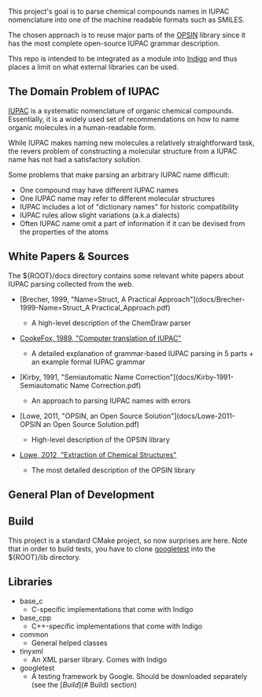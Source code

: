 This project's goal is to parse chemical compounds names in IUPAC nomenclature into one of the machine readable formats such as SMILES.

The chosen approach is to reuse major parts of the [OPSIN](https://bitbucket.org/dan2097/opsin/) library since it has the most complete open-source IUPAC grammar description.

This repo is intended to be integrated as a module into [Indigo](https://github.com/epam/Indigo) and thus places a limit on what external libraries can be used.

## The Domain Problem of IUPAC

[IUPAC](https://en.wikipedia.org/wiki/IUPAC_nomenclature_of_organic_chemistry) is a systematic nomenclature of organic chemical compounds. Essentially, it is a widely used set of recommendations on how to name organic molecules in a human-readable form.

While IUPAC makes naming new molecules a relatively straightforward task, the revers problem of constructing a molecular structure from a IUPAC name has not had a satisfactory solution.

Some problems that make parsing an arbitrary IUPAC name difficult:
- One compound may have different IUPAC names
- One IUPAC name may refer to different molecular structures
- IUPAC includes a lot of "dictionary names" for historic compatibility
- IUPAC rules allow slight variations (a.k.a dialects)
- Often IUPAC name omit a part of information if it can be devised from the properties of the atoms


## White Papers & Sources

The ${ROOT}/docs directory contains some relevant white papers about IUPAC parsing collected from the web.

- [Brecher, 1999, "Name=Struct, A Practical Approach"](docs/Brecher-1999-Name=Struct_A Practical_Approach.pdf)

  - A high-level description of the ChemDraw parser

- [CookeFox, 1989, "Computer translation of IUPAC"](docs/CookeFox-1989-Computer_translation_of_IUPAC.pdf)

  - A detailed explanation of grammar-based IUPAC parsing in 5 parts + an example formal IUPAC grammar

- [Kirby, 1991, "Semiautomatic Name Correction"](docs/Kirby-1991-Semiautomatic Name Correction.pdf)

  - An approach to parsing IUPAC names with errors

- [Lowe, 2011, "OPSIN, an Open Source Solution"](docs/Lowe-2011-OPSIN an Open Source Solution.pdf)

  - High-level description of the OPSIN library

- [Lowe, 2012, "Extraction of Chemical Structures"](docs/Lowe-2012-Extraction-of-Chemical-Structures.pdf)

  - The most detailed description of the OPSIN library


## General Plan of Development



## Build

This project is a standard CMake project, so now surprises are here. Note that in order to build tests, you have to clone [googletest](https://github.com/google/googletest.git) into the ${ROOT}/lib directory.

## Libraries

- base_c
  - C-specific implementations that come with Indigo
- base_cpp
  - C++-specific implementations that come with Indigo
- common
  - General helped classes
- tinyxml
  - An XML parser library. Comes with Indigo
- googletest
  - A testing framework by Google. Should be downloaded separately (see the [*Build*](# Build) section)

##